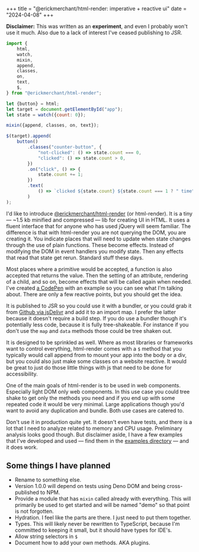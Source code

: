 +++
title = "@erickmerchant/html-render: imperative + reactive ui"
date = "2024-04-08"
+++

<div class="interstitial">
	<strong>Disclaimer:</strong> This was written as an <strong>experiment</strong>, and even I probably won't use it much. Also due to a lack of interest I've ceased publishing to JSR.
</div>

```javascript
import {
	html,
	watch,
	mixin,
	append,
	classes,
	on,
	text,
	$,
} from "@erickmerchant/html-render";

let {button} = html;
let target = document.getElementById("app");
let state = watch({count: 0});

mixin({append, classes, on, text});

$(target).append(
	button()
		.classes("counter-button", {
			"not-clicked": () => state.count === 0,
			"clicked": () => state.count > 0,
		})
		.on("click", () => {
			state.count += 1;
		})
		.text(
			() => `clicked ${state.count} ${state.count === 1 ? " time" : " times"}`
		)
);
```

I'd like to introduce [@erickmerchant/html-render](https://jsr.io/@erickmerchant/html-render) (or html-render). It is a tiny — ~1.5 kb minified and compressed — lib for creating UI in HTML. It uses a fluent interface that for anyone who has used jQuery will seem familiar. The difference is that with html-render you are not querying the DOM, you are creating it. You indicate places that will need to update when state changes through the use of plain functions. These become effects. Instead of modifying the DOM in event handlers you modify state. Then any effects that read that state get rerun. Standard stuff these days.

Most places where a primitive would be accepted, a function is also accepted that returns the value. Then the setting of an attribute, rendering of a child, and so on, become effects that will be called again when needed. I've created [a CodePen](https://codepen.io/erickmerchant/pen/mdgLMxJ?editors=0010) with an example so you can see what I'm talking about. There are only a few reactive points, but you should get the idea.

It is published to JSR so you could use it with a bundler, or you could grab it from [Github via jsDelivr](https://cdn.jsdelivr.net/gh/erickmerchant/html-render@~0.13.3/lib.min.js) and add it to an import map. I prefer the latter because it doesn't require a build step. If you do use a bundler though it's potentially less code, because it is fully tree-shakeable. For instance if you don't use the `map` and `data` methods those could be tree shaken out.

It is designed to be sprinkled as well. Where as most libraries or frameworks want to control everything, html-render comes with a `$` method that you typically would call append from to mount your app into the body or a div, but you could also just make some classes on a website reactive. It would be great to just do those little things with js that need to be done for accessibility.

One of the main goals of html-render is to be used in web components. Especially light DOM only web components. In this use case you could tree shake to get only the methods you need and if you end up with some repeated code it would be very minimal. Large applications though you'd want to avoid any duplication and bundle. Both use cases are catered to.

Don't use it in production quite yet. It doesn't even have tests, and there is a lot that I need to analyze related to memory and CPU usage. Preliminary analysis looks good though. But disclaimer aside, I have a few examples that I've developed and used — find them in the [examples directory](https://github.com/erickmerchant/html-render/tree/main/examples) — and it does work.

## Some things I have planned

- Rename to something else.
- Version 1.0.0 will depend on tests using Deno DOM and being cross-published to NPM.
- Provide a module that has `mixin` called already with everything. This will primarily be used to get started and will be named "demo" so that point is not forgotten.
- Hydration. I feel like the parts are there. I just need to put them together.
- Types. This will likely never be rewritten to TypeScript, because I'm committed to keeping it small, but it should have types for IDE's.
- Allow string selectors in `$`
- Document how to add your own methods. AKA plugins.
